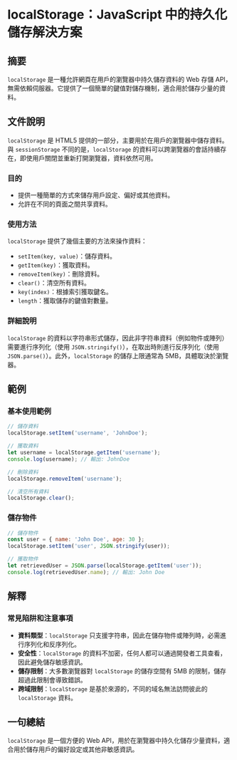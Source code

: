 <!--
Meta Description: # localStorage：JavaScript 中的持久化儲存解決方案 ## 摘要 `localStorage` 是一種允許網頁在用戶的瀏覽器中持久儲存資料的 Web 存儲 API，無需依賴伺服器。它提供了一個簡單的鍵值對儲存機制，適合用於儲存少量的資料。 ## 文件說明 `localStora...
Meta Keywords: localstorage, username, key, json, user
-->

# localStorage：JavaScript 中的持久化儲存解決方案

## 摘要
`localStorage` 是一種允許網頁在用戶的瀏覽器中持久儲存資料的 Web 存儲 API，無需依賴伺服器。它提供了一個簡單的鍵值對儲存機制，適合用於儲存少量的資料。

## 文件說明
`localStorage` 是 HTML5 提供的一部分，主要用於在用戶的瀏覽器中儲存資料。與 `sessionStorage` 不同的是，`localStorage` 的資料可以跨瀏覽器的會話持續存在，即使用戶關閉並重新打開瀏覽器，資料依然可用。

### 目的
- 提供一種簡單的方式來儲存用戶設定、偏好或其他資料。
- 允許在不同的頁面之間共享資料。

### 使用方法
`localStorage` 提供了幾個主要的方法來操作資料：

- `setItem(key, value)`：儲存資料。
- `getItem(key)`：獲取資料。
- `removeItem(key)`：刪除資料。
- `clear()`：清空所有資料。
- `key(index)`：根據索引獲取鍵名。
- `length`：獲取儲存的鍵值對數量。

### 詳細說明
`localStorage` 的資料以字符串形式儲存，因此非字符串資料（例如物件或陣列）需要進行序列化（使用 `JSON.stringify()`），在取出時則進行反序列化（使用 `JSON.parse()`）。此外，`localStorage` 的儲存上限通常為 5MB，具體取決於瀏覽器。

## 範例
### 基本使用範例
```javascript
// 儲存資料
localStorage.setItem('username', 'JohnDoe');

// 獲取資料
let username = localStorage.getItem('username');
console.log(username); // 輸出: JohnDoe

// 刪除資料
localStorage.removeItem('username');

// 清空所有資料
localStorage.clear();
```

### 儲存物件
```javascript
// 儲存物件
const user = { name: 'John Doe', age: 30 };
localStorage.setItem('user', JSON.stringify(user));

// 獲取物件
let retrievedUser = JSON.parse(localStorage.getItem('user'));
console.log(retrievedUser.name); // 輸出: John Doe
```

## 解釋
### 常見陷阱和注意事項
- **資料類型**：`localStorage` 只支援字符串，因此在儲存物件或陣列時，必需進行序列化和反序列化。
- **安全性**：`localStorage` 的資料不加密，任何人都可以通過開發者工具查看，因此避免儲存敏感資訊。
- **儲存限制**：大多數瀏覽器對 `localStorage` 的儲存空間有 5MB 的限制，儲存超過此限制會導致錯誤。
- **跨域限制**：`localStorage` 是基於來源的，不同的域名無法訪問彼此的 `localStorage` 資料。

## 一句總結
`localStorage` 是一個方便的 Web API，用於在瀏覽器中持久化儲存少量資料，適合用於儲存用戶的偏好設定或其他非敏感資訊。